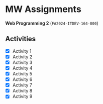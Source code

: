 # MW Assignments

**Web Programming 2** (`FA2024-ITDEV-164-800`)

## Activities

- [x] Activity 1
- [x] Activity 2
- [x] Activity 3
- [x] Activity 4
- [x] Activity 5
- [x] Activity 6
- [x] Activity 7
- [x] Activity 8
- [x] Activity 9
